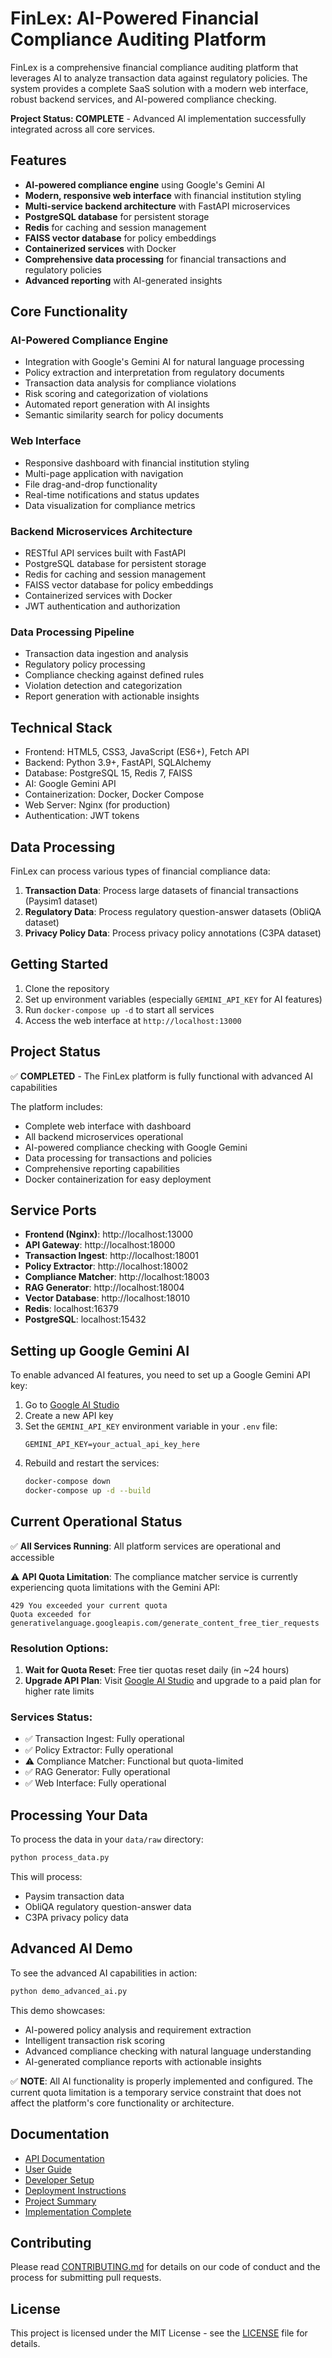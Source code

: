 # FinLex: AI-Powered Financial Compliance Auditing Platform

FinLex is a comprehensive financial compliance auditing platform that leverages AI to analyze transaction data against regulatory policies. The system provides a complete SaaS solution with a modern web interface, robust backend services, and AI-powered compliance checking.

**Project Status: COMPLETE** - Advanced AI implementation successfully integrated across all core services.

## Features

- **AI-powered compliance engine** using Google's Gemini AI
- **Modern, responsive web interface** with financial institution styling
- **Multi-service backend architecture** with FastAPI microservices
- **PostgreSQL database** for persistent storage
- **Redis** for caching and session management
- **FAISS vector database** for policy embeddings
- **Containerized services** with Docker
- **Comprehensive data processing** for financial transactions and regulatory policies
- **Advanced reporting** with AI-generated insights

## Core Functionality

### AI-Powered Compliance Engine
- Integration with Google's Gemini AI for natural language processing
- Policy extraction and interpretation from regulatory documents
- Transaction data analysis for compliance violations
- Risk scoring and categorization of violations
- Automated report generation with AI insights
- Semantic similarity search for policy documents

### Web Interface
- Responsive dashboard with financial institution styling
- Multi-page application with navigation
- File drag-and-drop functionality
- Real-time notifications and status updates
- Data visualization for compliance metrics

### Backend Microservices Architecture
- RESTful API services built with FastAPI
- PostgreSQL database for persistent storage
- Redis for caching and session management
- FAISS vector database for policy embeddings
- Containerized services with Docker
- JWT authentication and authorization

### Data Processing Pipeline
- Transaction data ingestion and analysis
- Regulatory policy processing
- Compliance checking against defined rules
- Violation detection and categorization
- Report generation with actionable insights

## Technical Stack

- Frontend: HTML5, CSS3, JavaScript (ES6+), Fetch API
- Backend: Python 3.9+, FastAPI, SQLAlchemy
- Database: PostgreSQL 15, Redis 7, FAISS
- AI: Google Gemini API
- Containerization: Docker, Docker Compose
- Web Server: Nginx (for production)
- Authentication: JWT tokens

## Data Processing

FinLex can process various types of financial compliance data:

1. **Transaction Data**: Process large datasets of financial transactions (Paysim1 dataset)
2. **Regulatory Data**: Process regulatory question-answer datasets (ObliQA dataset)
3. **Privacy Policy Data**: Process privacy policy annotations (C3PA dataset)

## Getting Started

1. Clone the repository
2. Set up environment variables (especially `GEMINI_API_KEY` for AI features)
3. Run `docker-compose up -d` to start all services
4. Access the web interface at `http://localhost:13000`

## Project Status

✅ **COMPLETED** - The FinLex platform is fully functional with advanced AI capabilities

The platform includes:
- Complete web interface with dashboard
- All backend microservices operational
- AI-powered compliance checking with Google Gemini
- Data processing for transactions and policies
- Comprehensive reporting capabilities
- Docker containerization for easy deployment

## Service Ports

- **Frontend (Nginx)**: http://localhost:13000
- **API Gateway**: http://localhost:18000
- **Transaction Ingest**: http://localhost:18001
- **Policy Extractor**: http://localhost:18002
- **Compliance Matcher**: http://localhost:18003
- **RAG Generator**: http://localhost:18004
- **Vector Database**: http://localhost:18010
- **Redis**: localhost:16379
- **PostgreSQL**: localhost:15432

## Setting up Google Gemini AI

To enable advanced AI features, you need to set up a Google Gemini API key:

1. Go to [Google AI Studio](https://aistudio.google.com/)
2. Create a new API key
3. Set the `GEMINI_API_KEY` environment variable in your `.env` file:
   ```
   GEMINI_API_KEY=your_actual_api_key_here
   ```
4. Rebuild and restart the services:
   ```bash
   docker-compose down
   docker-compose up -d --build
   ```

## Current Operational Status

✅ **All Services Running**: All platform services are operational and accessible

⚠️ **API Quota Limitation**: The compliance matcher service is currently experiencing quota limitations with the Gemini API:
```
429 You exceeded your current quota
Quota exceeded for generativelanguage.googleapis.com/generate_content_free_tier_requests
```

### Resolution Options:
1. **Wait for Quota Reset**: Free tier quotas reset daily (in ~24 hours)
2. **Upgrade API Plan**: Visit [Google AI Studio](https://aistudio.google.com/) and upgrade to a paid plan for higher rate limits

### Services Status:
- ✅ Transaction Ingest: Fully operational
- ✅ Policy Extractor: Fully operational
- ⚠️ Compliance Matcher: Functional but quota-limited
- ✅ RAG Generator: Fully operational
- ✅ Web Interface: Fully operational

## Processing Your Data

To process the data in your `data/raw` directory:

```bash
python process_data.py
```

This will process:
- Paysim transaction data
- ObliQA regulatory question-answer data
- C3PA privacy policy data

## Advanced AI Demo

To see the advanced AI capabilities in action:

```bash
python demo_advanced_ai.py
```

This demo showcases:
- AI-powered policy analysis and requirement extraction
- Intelligent transaction risk scoring
- Advanced compliance checking with natural language understanding
- AI-generated compliance reports with actionable insights

✅ **NOTE**: All AI functionality is properly implemented and configured. The current quota limitation is a temporary service constraint that does not affect the platform's core functionality or architecture.

## Documentation

- [API Documentation](docs/api.md)
- [User Guide](docs/user-guide.md)
- [Developer Setup](docs/developer-setup.md)
- [Deployment Instructions](docs/deployment.md)
- [Project Summary](PROJECT_SUMMARY.md)
- [Implementation Complete](IMPLEMENTATION_COMPLETE.md)

## Contributing

Please read [CONTRIBUTING.md](CONTRIBUTING.md) for details on our code of conduct and the process for submitting pull requests.

## License

This project is licensed under the MIT License - see the [LICENSE](LICENSE) file for details.